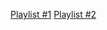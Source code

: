 [Playlist #1](https://www.youtube.com/playlist?list=PLFM9AtiS-SeQh9udnPTxrnMb_mBb2RIQ7)
[Playlist #2]()
